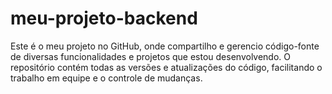 # meu-projeto-backend
Este é o meu projeto no GitHub, onde compartilho e gerencio código-fonte de diversas funcionalidades e projetos que estou desenvolvendo.
O repositório contém todas as versões e atualizações do código, facilitando o trabalho em equipe e o controle de mudanças. 
